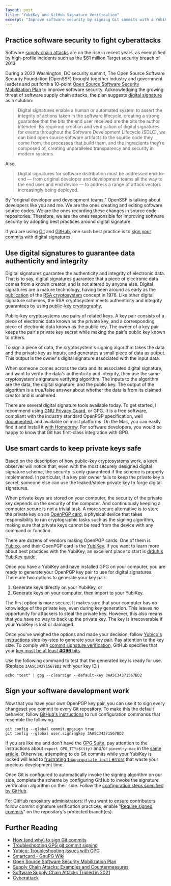 ```yaml
---
layout: post
title: "YubiKey and GitHub Signature Verification"
excerpt: "Improve software security by signing Git commits with a YubiKey-generated GPG key and configuring GitHub to verify commit signatures."
---
```


## Practice software security to fight cyberattacks

Software [supply chain attacks](https://en.wikipedia.org/wiki/Supply_chain_attack) are on the rise in recent years, as exemplified by high-profile incidents such as the $61 million Target security breach of 2013.

During a 2022 Washington, DC security summit, The Open Source Software Security Foundation (OpenSSF) brought together industry and government leaders and put forth a 10-point [Open Source Software Security Mobilization Plan](https://openssf.org/oss-security-mobilization-plan/) to improve software security. Acknowledging the growing threat of software supply chain attacks, the plan suggests [digital signature](https://en.wikipedia.org/wiki/Digital_signature) as a solution:

> Digital signatures enable a human or automated system to assert the integrity of actions taken in the software lifecycle, creating a strong guarantee that the bits the end user received are the bits the author intended. By requiring creation and verification of digital signatures for events throughout the Software Development Lifecycle (SDLC), we can bind open source software artifacts to the source code they come from, the processes that build them, and the ingredients they’re composed of, creating unparalleled transparency and security in modern systems.

Also,

> Digital signatures for software distribution must be addressed end-to-end — from original developer and development teams all the way to the end user and end device — to address a range of attack vectors increasingly being deployed.

By "original developer and development teams," OpenSSF is talking about developers like you and me. We are the ones creating and editing software source codes. We are the ones recording these changes in source code repositories. Therefore, we are the ones responsible for improving software security by adopting best practices around digital signature.

If you are using [Git](https://en.wikipedia.org/wiki/Git) and [GitHub](https://en.wikipedia.org/wiki/GitHub), one such best practice is to [sign your commits](https://git-scm.com/book/en/v2/Git-Tools-Signing-Your-Work) with digital signatures.

## Use digital signatures to guarantee data authenticity and integrity

Digital signatures guarantee the authenticity and integrity of electronic data. That is to say, digital signatures guarantee that a piece of electronic data comes from a known creator, and is not altered by anyone else. Digital signatures are a mature technology, having been around as early as the [publication](https://ocw.bib.upct.es/pluginfile.php/5337/mod_resource/content/1/rsa_base.pdf) of the [RSA cryptosystem](<https://en.wikipedia.org/wiki/RSA_(cryptosystem)>) concept in 1976. Like other digital signature schemes, the RSA cryptosystem meets authenticity and integrity guarantees by using [public-key cryptography](https://en.wikipedia.org/wiki/Public-key_cryptography).

Public-key cryptosystems use pairs of related keys. A key pair consists of a piece of electronic data known as the private key, and a corresponding piece of electronic data known as the public key. The owner of a key pair keeps the pair's private key secret while making the pair's public key known to others.

To sign a piece of data, the cryptosystem's signing algorithm takes the data and the private key as inputs, and generates a small piece of data as output. This output is the owner's digital signature associated with the input data.

When someone comes across the data and its associated digital signature, and want to verify the data's authenticity and integrity, they use the same cryptosystem's signature verifying algorithm. The inputs to the algorithm are the data, the digital signature, and the public key. The output of the algorithm is a true/false answer about whether the data is from its claimed creator and is unaltered.

There are several digital signature tools available today. To get started, I recommend using [GNU Privacy Guard](https://en.wikipedia.org/wiki/GNU_Privacy_Guard), or GPG. It is a free software, compliant with the industry standard OpenPGP specification, well [documented](https://gnupg.org/documentation/index.html), and available on most platforms. On the Mac, you can easily find it and install it [with Homebrew](https://formulae.brew.sh/formula/gnupg). For software developers, you would be happy to know that Git has first-class integration with GPG.

## Use smart cards to keep private keys safe

Based on the description of how public-key cryptosystems work, a keen observer will notice that, even with the most securely designed digital signature scheme, the security is only guaranteed if the scheme is properly implemented. In particular, if a key pair owner fails to keep the private key a secret, someone else can use the leaked/stolen private key to forge digital signatures.

When private keys are stored on your computer, the security of the private key depends on the security of the computer. And continuously keeping a computer secure is not a trivial task. A more secure alternative is to store the private key on an [OpenPGP card](https://en.wikipedia.org/wiki/OpenPGP_card), a physical device that takes responsibility to run cryptographic tasks such as the signing algorithm, making sure that private keys cannot be read from the device with any command or function.

There are dozens of vendors making OpenPGP cards. One of them is [Yubico](https://www.yubico.com/), and their OpenPGP card is the [YubiKey](https://en.wikipedia.org/wiki/YubiKey). If you want to learn more about best practices with the YubiKey, an excellent place to start is [drduh's YubiKey guide](https://github.com/drduh/YubiKey-Guide).

Once you have a YubiKey and have installed GPG on your computer, you are ready to generate your OpenPGP key pair to use for digital signatures. There are two options to generate your key pair:

1. Generate keys directly on your YubiKey, or
1. Generate keys on your computer, then import to your YubiKey.

The first option is more secure. It makes sure that your computer has no knowledge of the private key, even during key generation. This leaves no opportunity for attackers to steal the private key. However, this also means that you have no way to back up the private key. The key is irrecoverable if your YubiKey is lost or damaged.

Once you've weighed the options and made your decision, follow [Yubico's instructions](https://support.yubico.com/hc/en-us/articles/360013790259-Using-Your-YubiKey-with-OpenPGP) step-by-step to generate your key pair. Pay attention to the key size. To comply with [commit signature verification](commit-signature-verification), GitHub specifies that your [key must be at least **4096** bits](https://docs.github.com/en/authentication/managing-commit-signature-verification/generating-a-new-gpg-key).

Use the following command to test that the generated key is ready for use. (Replace `3AA5C34371567BD2` with your key ID.)

```
echo "test" | gpg --clearsign --default-key 3AA5C34371567BD2
```

## Sign your software development work

Now that you have your own OpenPGP key pair, you can use it to sign every changeset you commit to every Git repository. To make this the default behavior, follow [GitHub's instructions](https://docs.github.com/en/authentication/managing-commit-signature-verification/telling-git-about-your-signing-key) to run configuration commands that resemble the following.

```
git config --global commit.gpgsign true
git config --global user.signingkey 3AA5C34371567BD2
```

If you are like me and don't have the [GPG Suite](https://gpgtools.org/), pay attention to the instructions about `export GPG_TTY=$(tty)` and/or `pinentry-mac` in the [same article](https://docs.github.com/en/authentication/managing-commit-signature-verification/telling-git-about-your-signing-key). Otherwise, attempting to do Git commits while your YubiKey is locked will lead to [frustrating `Inappropriate ioctl` errors](https://stackoverflow.com/questions/57591432/gpg-signing-failed-inappropriate-ioctl-for-device-on-macos-with-maven) that waste your precious development time.

Once Git is configured to automatically invoke the signing algorithm on our side, complete the scheme by configuring GitHub to invoke the signature verification algorithm on their side. Follow the [configuration steps specified by GitHub](https://docs.github.com/en/authentication/managing-commit-signature-verification/adding-a-gpg-key-to-your-github-account).

For GitHub repository administrators: if you want to ensure contributors follow commit signature verification practices, enable "[Require signed commits](https://docs.github.com/en/repositories/configuring-branches-and-merges-in-your-repository/managing-protected-branches/about-protected-branches#require-signed-commits)" on the repository's protected branch(es).

## Further Reading

- [How (and why) to sign Git commits](https://withblue.ink/2020/05/17/how-and-why-to-sign-git-commits.html)
- [Troubleshooting GPG git commit signing](https://juliansimioni.com/blog/troubleshooting-gpg-git-commit-signing/)
- [Yubico: Troubleshooting Issues with GPG](https://support.yubico.com/hc/en-us/articles/360013714479-Troubleshooting-Issues-with-GPG)
- [Smartcard - GnuPG Wiki](https://wiki.gnupg.org/SmartCard)
- [Open Source Software Security Mobilization Plan](https://8112310.fs1.hubspotusercontent-na1.net/hubfs/8112310/OpenSSF/OSS%20Mobilization%20Plan.pdf)
- [Supply Chain Attacks: Examples and Countermeasures](https://www.fortinet.com/resources/cyberglossary/supply-chain-attacks)
- [Software Supply Chain Attacks Tripled in 2021](https://www.securityweek.com/software-supply-chain-attacks-tripled-2021-study/)
- [Cyberattack](https://en.wikipedia.org/wiki/Cyberattack)
